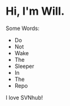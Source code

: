 Hi, I'm Will.
============

Some Words:
 - Do
 - Not
 - Wake
 - The
 - Sleeper
 - In
 - The
 - Repo

I love SVNhub!
